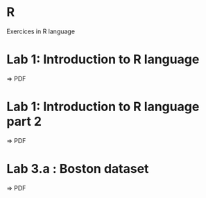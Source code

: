 # R
Exercices in R language

# Lab 1: Introduction to R language
=> PDF


# Lab 1: Introduction to R language part 2
=> PDF

# Lab 3.a : Boston dataset
=> PDF
